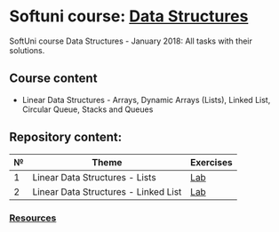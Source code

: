 # Softuni course: [Data Structures](https://softuni.bg/trainings/1857/data-structures-january-2018)
SoftUni course Data Structures - January 2018: All tasks with their solutions.

## Course content

- Linear Data Structures - Arrays, Dynamic Arrays (Lists), Linked List, Circular Queue, Stacks and Queues

## Repository content:

№  |Theme                                  | Exercises
---|---------------------------------------|----------
1  |Linear Data Structures - Lists         | [Lab](https://github.com/dobroslav-atanasov/Data-Structures/tree/master/01.%20ArrayList-Lab)
2  |Linear Data Structures - Linked List   | [Lab](https://github.com/dobroslav-atanasov/Data-Structures/tree/master/02.%20LinkedList-Lab)

### [Resources](https://github.com/dobroslav-atanasov/Data-Structures/tree/master/Resources)
